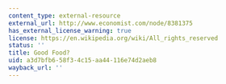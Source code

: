```yaml
---
content_type: external-resource
external_url: http://www.economist.com/node/8381375
has_external_license_warning: true
license: https://en.wikipedia.org/wiki/All_rights_reserved
status: ''
title: Good Food?
uid: a3d7bfb6-58f3-4c15-aa44-116e74d2aeb8
wayback_url: ''
---
```

